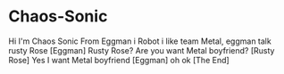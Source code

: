 # Chaos-Sonic
Hi I'm Chaos Sonic From Eggman i Robot i like team Metal, eggman talk rusty Rose [Eggman] Rusty Rose? Are you want Metal boyfriend? [Rusty Rose] Yes I want Metal boyfriend [Eggman] oh ok [The End]
